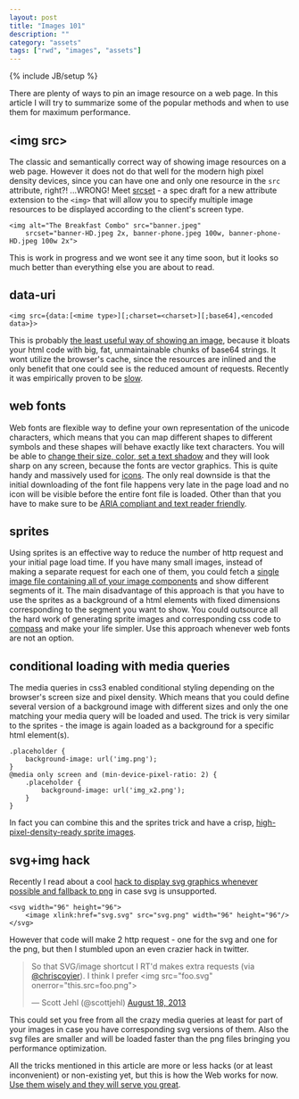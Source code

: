 ```yaml
---
layout: post
title: "Images 101"
description: ""
category: "assets"
tags: ["rwd", "images", "assets"]
---
```

{% include JB/setup %}

There are plenty of ways to pin an image resource on a web page. In this article I will try to summarize some of the popular methods and when to use them for maximum performance.

## &lt;img src>

The classic and semantically correct way of showing image resources on a web page. However it does not do that well for the modern high pixel density devices, since you can have one and only one resource in the `src` attribute, right?! ...WRONG! Meet [srcset](http://www.w3.org/html/wg/drafts/srcset/w3c-srcset/) - a spec draft for a new attribute extension to the `<img>` that will allow you to specify multiple image resources to be displayed according to the client's screen type. 

    <img alt="The Breakfast Combo" src="banner.jpeg"
        srcset="banner-HD.jpeg 2x, banner-phone.jpeg 100w, banner-phone-HD.jpeg 100w 2x">
         
This is work in progress and we wont see it any time soon, but it looks so much better than everything else you are about to read.

## data-uri

    <img src={data:[<mime type>][;charset=<charset>][;base64],<encoded data>}>
    
This is probably [the least useful way of showing an image](http://css-tricks.com/data-uris/), because it bloats your html code with big, fat, unmaintainable chunks of base64 strings. It wont utilize the browser's cache, since the resources are inlined and the only benefit that one could see is the reduced amount of requests. Recently it was empirically proven to be [slow](http://www.mobify.com/blog/data-uris-are-slow-on-mobile/).

## web fonts

Web fonts are flexible way to define your own representation of the unicode characters, which means that you can map different shapes to different symbols and these shapes will behave exactly like text characters. You will be able to [change their size, color, set a text shadow](http://css-tricks.com/examples/IconFont/) and they will look sharp on any screen, because the fonts are vector graphics. This is quite handy and massively used for [icons](http://fontello.com/). The only real downside is that the initial downloading of the font file happens very late in the page load and no icon will be visible before the entire font file is loaded. Other than that you have to make sure to be [ARIA compliant and text reader friendly](http://css-tricks.com/html-for-icon-font-usage/).

## sprites

Using sprites is an effective way to reduce the number of http request and your initial page load time. If you have many small images, instead of making a separate request for each one of them, you could fetch a [single image file containing all of your image components](https://abs.twimg.com/a/1381705457/t1/img/twitter_web_sprite_icons.png) and show different segments of it. The main disadvantage of this approach is that you have to use the sprites as a background of a html elements with fixed dimensions corresponding to the segment you want to show. You could outsource all the hard work of generating sprite images and corresponding css code to [compass](http://compass-style.org/help/tutorials/spriting/) and make your life simpler. Use this approach whenever web fonts are not an option.

## conditional loading with media queries

The media queries in css3 enabled conditional styling depending on the browser's screen size and pixel density. Which means that you could define several version of a background image with different sizes and only the one matching your media query will be loaded and used. The trick is very similar to the sprites - the image is again loaded as a background for a specific html element(s). 

    .placeholder { 
        background-image: url('img.png'); 
    } 
    @media only screen and (min-device-pixel-ratio: 2) {  
        .placeholder { 
            background-image: url('img_x2.png'); 
        } 
    }    

In fact you can combine this and the sprites trick and have a crisp, [high-pixel-density-ready sprite images](https://github.com/lucho-yankov/hidpi). 

## svg+img hack

Recently I read about a cool [hack to display svg graphics whenever possible and fallback to png](http://lynn.ru/examples/svg/en.html) in case svg is unsupported. 

    <svg width="96" height="96">
        <image xlink:href="svg.svg" src="svg.png" width="96" height="96"/>
    </svg>

However that code will make 2 http request - one for the svg and one for the png, but then I stumbled upon an even crazier hack in twitter.

<blockquote class="twitter-tweet"><p>So that SVG/image shortcut I RT&#39;d makes extra requests (via <a href="https://twitter.com/chriscoyier">@chriscoyier</a>). &#10;I think I prefer &lt;img src=&quot;foo.svg&quot; onerror=&quot;this.src=foo.png&quot;&gt;</p>&mdash; Scott Jehl (@scottjehl) <a href="https://twitter.com/scottjehl/statuses/369190249437483008">August 18, 2013</a></blockquote>

This could set you free from all the crazy media queries at least for part of your images in case you have corresponding svg versions of them. Also the svg files are smaller and will be loaded faster than the png files bringing you performance optimization.

All the tricks mentioned in this article are more or less hacks (or at least inconvenient) or non-existing yet, but this is how the Web works for now. [Use them wisely and they will serve you great](http://caniuse.com/).